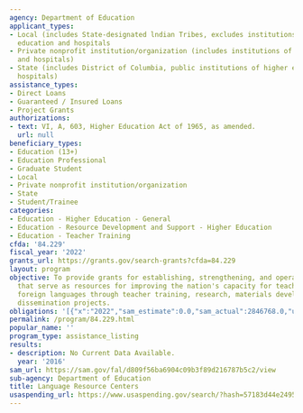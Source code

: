 ```yaml
---
agency: Department of Education
applicant_types:
- Local (includes State-designated lndian Tribes, excludes institutions of higher
  education and hospitals
- Private nonprofit institution/organization (includes institutions of higher education
  and hospitals)
- State (includes District of Columbia, public institutions of higher education and
  hospitals)
assistance_types:
- Direct Loans
- Guaranteed / Insured Loans
- Project Grants
authorizations:
- text: VI, A, 603, Higher Education Act of 1965, as amended.
  url: null
beneficiary_types:
- Education (13+)
- Education Professional
- Graduate Student
- Local
- Private nonprofit institution/organization
- State
- Student/Trainee
categories:
- Education - Higher Education - General
- Education - Resource Development and Support - Higher Education
- Education - Teacher Training
cfda: '84.229'
fiscal_year: '2022'
grants_url: https://grants.gov/search-grants?cfda=84.229
layout: program
objective: To provide grants for establishing, strengthening, and operating centers
  that serve as resources for improving the nation's capacity for teaching and learning
  foreign languages through teacher training, research, materials development, and
  dissemination projects.
obligations: '[{"x":"2022","sam_estimate":0.0,"sam_actual":2846768.0,"usa_spending_actual":2846768.0},{"x":"2023","sam_estimate":2846768.0,"sam_actual":0.0,"usa_spending_actual":2900437.0},{"x":"2024","sam_estimate":2846768.0,"sam_actual":0.0,"usa_spending_actual":2451824.31}]'
permalink: /program/84.229.html
popular_name: ''
program_type: assistance_listing
results:
- description: No Current Data Available.
  year: '2016'
sam_url: https://sam.gov/fal/d809f56ba6904c09b3f89d216787b5c2/view
sub-agency: Department of Education
title: Language Resource Centers
usaspending_url: https://www.usaspending.gov/search/?hash=57183d44e2495bd3092d2e8b8d0b75d5
---
```

